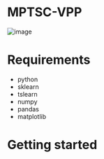 # MPTSC-VPP



![image](https://github.com/jyh11224/MPTSC-VPP/assets/126738945/2de37bd4-7ae9-4d3d-bf4e-42f579cb2885)





# Requirements
- python
- sklearn
- tslearn
- numpy
- pandas
- matplotlib


# Getting started

 
